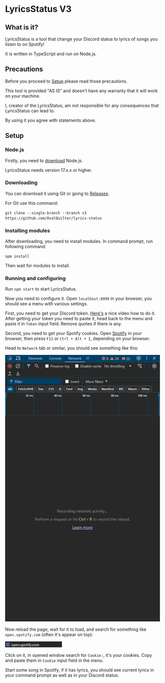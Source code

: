 # LyricsStatus V3

## What is it?

LyricsStatus is a tool that change your Discord status to lyrics of songs you listen to on Spotify!

It is written in TypeScript and run on Node.js.

## Precautions

Before you proceed to [Setup](#Setup) please read those precautions.

This tool is provided "AS IS" and doesn't have any warranty that it will work on your machine.

I, creator of the LyricsStatus, am not responsible for any consequences that LyricsStatus can lead to.

By using it you agree with statements above.

## Setup

### Node.js

Firstly, you need to [download](https://nodejs.org/en) Node.js.

LyricsStatus needs version 17.x.x or higher.

### Downloading

You can download it using Git or going to [Releases](https://github.com/OvalQuilter/lyrics-status/releases).

For Git use this command:

`git clone --single-branch --branch v3 https://github.com/OvalQuilter/lyrics-status`

### Installing modules

After downloading, you need to install modules. In command prompt, run following command:

`npm install`

Then wait for modules to install.

### Running and configuring

Run `npm start` to start LyricsStatus.

Now you need to configure it. Open `localhost:8999` in your browser, you should see a menu with various settings.

First, you need to get your Discord token. [Here's](https://www.youtube.com/watch?v=LnBnm_tZlyU) a nice video how to do it. After getting your token you need to paste it, head back to the menu and paste it in `Token` input field. Remove quotes if there is any.

Second, you need to get your Spotify cookies. Open [Spotify](https://open.spotify.com/) in your browser, then press `F12` or `Ctrl + Alt + I`, depending on your browser.

Head to `Network` tab or similar, you should see something like this:

![Network Tab](res/network_tab.png)

Now reload the page, wait for it to load, and search for something like `open.spotify.com` (often it's appear on top):

![Request](res/request.png)

Click on it, in opened window search for `Cookie:`, it's your cookies. Copy and paste them in `Cookie` input field in the menu.

Start some song in Spotify, if it has lyrics, you should see current lyrics in your command prompt as well as in your Discord status.
